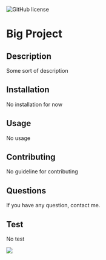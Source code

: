
![GitHub license](https://img.shields.io/badge/license-None-blue.svg)

# Big Project

## Description
Some sort of description
## Installation
No installation for now
## Usage
No usage
## Contributing
No guideline for contributing
## Questions
<p>If you have any question, contact me.</p>

## Test
No test

![](https://avatars0.githubusercontent.com/u/60282092?v=4)
